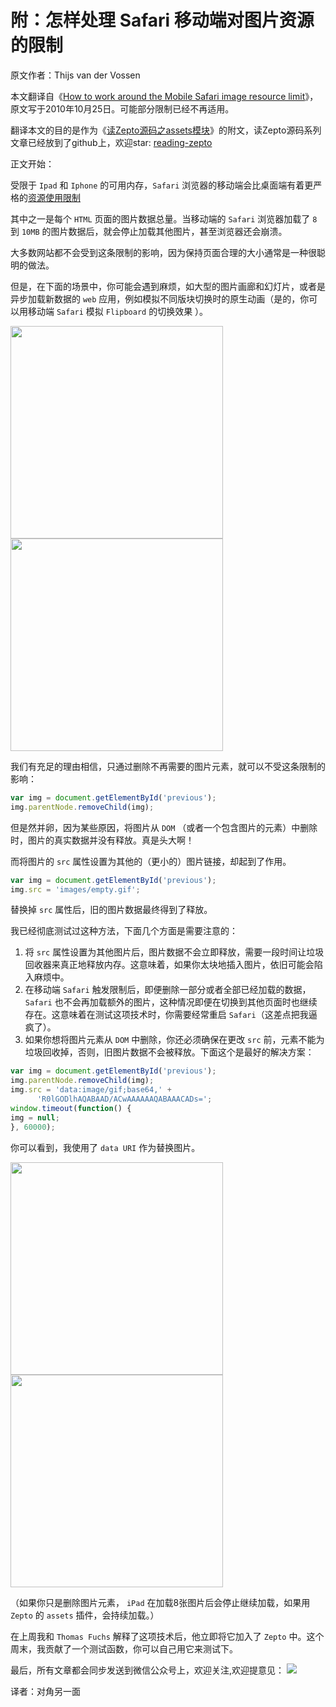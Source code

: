 # 附：怎样处理 Safari 移动端对图片资源的限制

原文作者：Thijs van der Vossen

本文翻译自《[How to work around the Mobile Safari image resource limit](https://www.fngtps.com/2010/mobile-safari-image-resource-limit-workaround/)》，原文写于2010年10月25日。可能部分限制已经不再适用。

翻译本文的目的是作为《[读Zepto源码之assets模块](https://github.com/yeyuqiudeng/reading-zepto/blob/master/src/%E8%AF%BBZepto%E6%BA%90%E7%A0%81%E4%B9%8Bassets%E6%A8%A1%E5%9D%97.md)》的附文，读Zepto源码系列文章已经放到了github上，欢迎star: [reading-zepto](https://github.com/yeyuqiudeng/reading-zepto)

正文开始：

受限于 `Ipad` 和 `Iphone` 的可用内存，`Safari` 浏览器的移动端会比桌面端有着更严格的[资源使用限制](https://developer.apple.com/library/safari/documentation/AppleApplications/Reference/SafariWebContent/CreatingContentforSafarioniPhone/CreatingContentforSafarioniPhone.html#//apple_ref/doc/uid/TP40006482-SW15)

其中之一是每个 `HTML` 页面的图片数据总量。当移动端的 `Safari` 浏览器加载了 `8` 到 `10MB` 的图片数据后，就会停止加载其他图片，甚至浏览器还会崩溃。

 大多数网站都不会受到这条限制的影响，因为保持页面合理的大小通常是一种很聪明的做法。

但是，在下面的场景中，你可能会遇到麻烦，如大型的图片画廊和幻灯片，或者是异步加载新数据的 `web` 应用，例如模拟不同版块切换时的原生动画（是的，你可以用移动端 `Safari` 模拟 `Flipboard` 的切换效果 ）。

<img src="https://www.fngtps.com/2010/mobile-safari-image-resource-limit-workaround/ipad_example1.jpg" width="340px" /><img src="https://www.fngtps.com/2010/mobile-safari-image-resource-limit-workaround/ipad_example2.jpg" width="340px" />

我们有充足的理由相信，只通过删除不再需要的图片元素，就可以不受这条限制的影响：

```javascript
var img = document.getElementById('previous');
img.parentNode.removeChild(img);
```

但是然并卵，因为某些原因，将图片从 `DOM` （或者一个包含图片的元素）中删除时，图片的真实数据并没有释放。真是头大啊！

而将图片的 `src` 属性设置为其他的（更小的）图片链接，却起到了作用。

```javascript
var img = document.getElementById('previous');
img.src = 'images/empty.gif';
```

替换掉 `src` 属性后，旧的图片数据最终得到了释放。

我已经彻底测试过这种方法，下面几个方面是需要注意的：

1. 将 `src` 属性设置为其他图片后，图片数据不会立即释放，需要一段时间让垃圾回收器来真正地释放内存。这意味着，如果你太块地插入图片，依旧可能会陷入麻烦中。
2. 在移动端 `Safari` 触发限制后，即便删除一部分或者全部已经加载的数据，`Safari` 也不会再加载额外的图片，这种情况即便在切换到其他页面时也继续存在。这意味着在测试这项技术时，你需要经常重启 `Safari`（这差点把我逼疯了）。
3. 如果你想将图片元素从 `DOM` 中删除，你还必须确保在更改 `src` 前，元素不能为垃圾回收掉，否则，旧图片数据不会被释放。下面这个是最好的解决方案：

```javascript
var img = document.getElementById('previous');
img.parentNode.removeChild(img);
img.src = 'data:image/gif;base64,' + 
      'R0lGODlhAQABAAD/ACwAAAAAAQABAAACADs=';
window.timeout(function() {
img = null;
}, 60000);
```

你可以看到，我使用了 `data URI` 作为替换图片。

<img src="https://www.fngtps.com/2010/mobile-safari-image-resource-limit-workaround/ipad_without.jpg" width="340px" /><img src="https://www.fngtps.com/2010/mobile-safari-image-resource-limit-workaround/ipad_with.jpg" width="340px" />

（如果你只是删除图片元素， `iPad` 在加载8张图片后会停止继续加载，如果用 `Zepto` 的 `assets` 插件，会持续加载。）

在上周我和 `Thomas Fuchs` 解释了这项技术后，他立即将它加入了 `Zepto` 中。这个周末，我贡献了一个测试函数，你可以自己用它来测试下。



最后，所有文章都会同步发送到微信公众号上，欢迎关注,欢迎提意见：  ![](https://raw.githubusercontent.com/yeyuqiudeng/resource/master/images/qrcode_front-end-article.jpg) 

译者：对角另一面